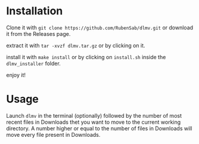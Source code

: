 # Installation

Clone it with `git clone https://github.com/RubenSab/dlmv.git` or download it from the Releases page.

extract it with `tar -xvzf dlmv.tar.gz` or by clicking on it.

install it with `make install` or by clicking on `install.sh` inside the `dlmv_installer` folder.

enjoy it!


# Usage

Launch `dlmv` in the terminal (optionally) followed by the number of most recent files in Downloads thet you want to move to the current working directory.
A number higher or equal to the number of files in Downloads will move every file present in Downloads.

